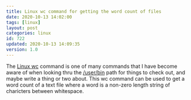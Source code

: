 ```yaml
---
title: Linux wc command for getting the word count of files
date: 2020-10-13 14:02:00
tags: [linux]
layout: post
categories: linux
id: 722
updated: 2020-10-13 14:09:35
version: 1.0
---
```


The [Linux wc](https://en.wikipedia.org/wiki/Wc_%28Unix%29) command is one of many commands that I have become aware of when looking thru the [\/user\/bin](http://www.linfo.org/usr_bin.html) path for things to check out, and maybe write a thing or two about. This wc command can be used to get a word count of a text file where a word is a non-zero length string of charicters between whitespace.

<!-- more -->
